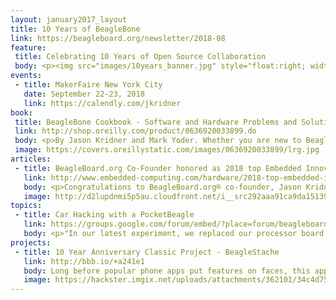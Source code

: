 ```yaml
---
layout: january2017_layout
title: 10 Years of BeagleBone
link: https://beagleboard.org/newsletter/2018-08
feature:
 title: Celebrating 10 Years of Open Source Collaboration
 body: <p><img src="images/10years_banner.jpg" style="float:right; width:40%; height:auto;"></p><p>It is so exciting to be in our tenth year of BeagleBoard.org® and we want to celebrate you, our community. Over the next 10 months, we’ll be <strong>highlighting memorable BeagleBoard.org® based projects.</strong> Please nominate a project using any BeagleBoard.org® hardware developed any time in the last 10 years to be featured in our newsletter. It can be your own project or someone else’s that has been memorable for you. <a href="#">Send us a link to a project</a> and tell us why you find it special. We can’t wait to hear from you! We are also celebrating the success and continuing efforts of BeagleBoard.org® to provide education in the use of open-source software and hardware in embedded computing. In fact, BeagleBoard.org® was announced in 2008 at a joint Educator and Developer Conference and embraced by a wider community. To celebrate and thank our educational members, starting this month we will be launching a new section of our newsletter <strong>spotlighting an influential instructor and their story.</strong> If you are an educator, we’d love to hear your BeagleBoard® story! <a href="#">Contact us for more information.</a> We hope you’ll enjoy celebrating 10 years of BeagleBoard.org® with us!</p>
events:
 - title: MakerFaire New York City
   date: September 22-23, 2018
   link: https://calendly.com/jkridner
book:
 title: BeagleBone Cookbook - Software and Hardware Problems and Solutions
 link: http://shop.oreilly.com/product/0636920033899.do
 body: <p>By Jason Kridner and Mark Yoder. Whether you are new to BeagleBone® or want to explore more of its capabilities, this cookbook provides scores of recipes for connecting and talking to the physical world.</p>
 image: https://covers.oreillystatic.com/images/0636920033899/lrg.jpg
articles:
 - title: BeagleBoard.org Co-Founder honored as 2018 top Embedded Innovator
   link: http://www.embedded-computing.com/hardware/2018-top-embedded-innovator-jason-kridner-beagleboard-org
   body: <p>Congratulations to BeagleBoard.org® co-founder, Jason Kridner who recevied the prestigious “2018 Top Embedded Innovator” award, celebrating innovators who demonstrate the reach and impact of embedded and IoT technolgoy in today’s world.</p>
   image: http://d2lupdnmi5p5au.cloudfront.net/i__src292aaa91ca9da151399b8532c2852f07_par8f59f5c16e776919ef07a02435776fa1.jpeg
topics:
 - title: Car Hacking with a PocketBeagle
   link: https://groups.google.com/forum/embed/?place=forum/beagleboard&showsearch=true&showpopout=true&showtabs=false&hideforumtitle=true&parenturl=https%3A%2F%2Fbeagleboard.org%2Fdiscuss#!category-topic/beagleboard/pocketbeagle/zmg4A7S3NJY
   body: <p>"In our latest experiment, we replaced our processor board with the PocketBeagle and now we have an awesome Linux based car tinkering platform!"</p>
projects:
 - title: 10 Year Anniversary Classic Project - BeagleStache
   link: http://bbb.io/+a241e1
   body: Long before popular phone apps put features on faces, this application for BeagleBone® Black built on an OpenCV face detection sample, added a black mustache on the faces detected. Later enhanced to upload the picture to Twitter, it continues to be a classic favorite project.
   image: https://hackster.imgix.net/uploads/attachments/362101/34c4d75b18ad001d621c853fb33a7ecc.png?auto=compress%2Cformat&w=680&h=510&fit=max
---
```

